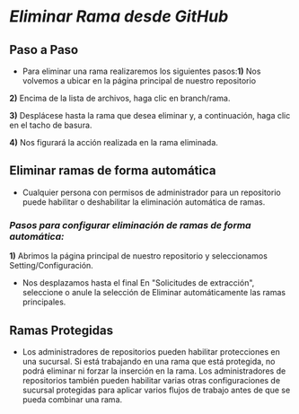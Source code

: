 # ***Eliminar Rama desde GitHub***
## **Paso a Paso**
- ​Para eliminar una rama realizaremos los siguientes pasos:​
**1)** Nos volvemos a ubicar en la página principal de nuestro repositorio
  
**2)** Encima de la lista de archivos, haga clic en branch/rama.

**3)** Desplácese hasta la rama que desea eliminar y, a continuación, haga clic en el tacho de basura.

**4)** Nos figurará la acción realizada en la rama eliminada.​

## **Eliminar ramas de forma automática**
- Cualquier persona con permisos de administrador para un repositorio puede habilitar o deshabilitar la eliminación automática de ramas. ​

### *Pasos para configurar eliminación de ramas de forma automática:*
**1)** Abrimos la página principal de nuestro repositorio y seleccionamos Setting/Configuración.
  - Nos desplazamos hasta el final En "Solicitudes de extracción", seleccione o anule la selección de Eliminar automáticamente las ramas principales.

## **Ramas Protegidas**
- Los administradores de repositorios pueden habilitar protecciones en una sucursal. Si está trabajando en una rama que está protegida, no podrá eliminar ni forzar la inserción en la rama. Los administradores de repositorios también pueden habilitar varias otras configuraciones de sucursal protegidas para aplicar varios flujos de trabajo antes de que se pueda combinar una rama.



